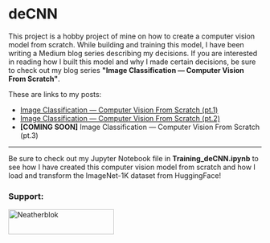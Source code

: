 # deCNN

This project is a hobby project of mine on how to create a computer vision model from scratch.
While building and training this model, I have been writing a Medium blog series describing my decisions. If you are interested in reading how I built this model and why I made certain decisions, be sure to check out my blog series <b>"Image Classification — Computer Vision From Scratch"</b>.

These are links to my posts:
<ul>
  <li> <a href="https://medium.com/@ricodedeijn/image-classification-computer-vision-from-scratch-pt-1-d02033edd70d">Image Classification — Computer Vision From Scratch (pt.1)</a> </li>
  <li> <a href="https://medium.com/@ricodedeijn/image-classification-computer-vision-from-scratch-pt-2-aaa503e6c294">Image Classification — Computer Vision From Scratch (pt.2)</a> </li>
  <li> <b>[COMING SOON]</b> Image Classification — Computer Vision From Scratch (pt.3)</li>
</ul>

------------------------------------

Be sure to check out my Jupyter Notebook file in <b>Training_deCNN.ipynb</b> to see how I have created this computer vision model from scratch and how I load and transform the ImageNet-1K dataset from HuggingFace!

<h3 align="left">Support:</h3>
<p><a href="https://www.buymeacoffee.com/Neatherblok"> <img align="left" src="https://cdn.buymeacoffee.com/buttons/v2/default-yellow.png" height="50" width="210" alt="Neatherblok" /></a></p><br><br>

